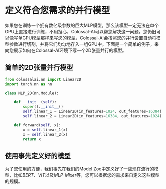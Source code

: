 # 定义符合您需求的并行模型

如果您在训练一个拥有数亿级参数的巨大MLP模型，那么该模型一定无法在单个GPU上直接进行训练，不用担心，Colossal-AI可以帮您解决这一问题。您仍旧可以像写单GPU模型那样来写您的模型，Colossal-AI会按照您的并行设置自动将模型参数进行切割，并将它们均匀地存入一组GPU中。下面是一个简单的例子，来向您展示如何在Colossal-AI环境下写一个2D张量并行的模型。

## 简单的2D张量并行模型

```python
from colossalai.nn import Linear2D
import torch.nn as nn

class MLP_2D(nn.Module):

    def __init__(self):
        super().__init__()
        self.linear_1 = Linear2D(in_features=1024, out_features=16384)
        self.linear_2 = Linear2D(in_features=16384, out_features=1024)

    def forward(self, x):
        x = self.linear_1(x)
        x = self.linear_2(x)
        return x
```

## 使用事先定义好的模型

为了您使用的方便，我们事先在我们的Model Zoo中定义好了一些现在流行的模型，比如*BERT*、*VIT*以及*MLP-Mixer*等，您可以根据您的需求来自定义这些模型的规模。
